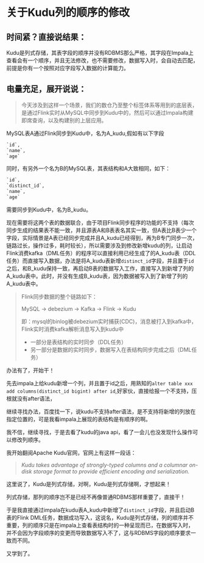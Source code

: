 # 关于Kudu列的顺序的修改

## 时间紧？直接说结果：

Kudu是列式存储，其表字段的顺序并没有RDBMS那么严格，其字段在Impala上查看会有一个顺序，并且无法修改，也不需要修改，数据写入时，会自动去匹配，前提是你有一个按照对应字段写入数据的计算能力。



## 电量充足，展开说说：

> 今天涉及到这样一个场景，我们的数仓乃至整个标签体系等用到的底层表，是通过Flink实时从MySQL中同步到Kudu中的，然后可以通过Impala构建即席查询，以及构建别的上层应用。

MySQL表A通过Flink同步到Kudu中，名为A_kudu,假如有以下字段

~~~sql
`id`,
`name`,
`age`
~~~

同时，有另外一个名为B的MySQL表，其表结构和A大致相同，如下：

~~~sql
`id`,
`distinct_id`,
`name`,
`age`
~~~

需要同步到Kudu中，名为B_kudu。

现在需要将这两个表的数据联合，由于项目Flink同步程序的功能的不支持（每次同步生成的结果表不能一致，并且源表A和B表表名其实一致，但A表比B表少一个字段，实际情景是A表已经同步完成并且A_kudu已经得到，再为B专门同步一次，链路过长，操作过多，耗时较长），所以需要涉及到修改新增kudu的列，让启动Flink消费kafka（DML任务）的程序可以直接利用已经生成了的A_kudu表（DDL任务）而直接写入数据，办法是将A_kudu表新增`distinct_id`字段，并且置于`id`之后，和B_kudu保持一致，再启动B表的数据写入工作，直接写入到新增了列的A_kudu表中。此时，并没有生成B_kudu表，因为数据被写入到了新增了列的A_kudu表中。

> Flink同步数据的整个链路如下：
>
> MySQL -> debezium -> Kafka -> Flink -> Kudu
>
> 即：mysql的binlog被debezium实时捕获(CDC)，消息被打入到kafka中，Flink实时消费kafka解析消息写入到kudu中
>
> - 一部分是表结构的实时同步（DDL任务）
> - 另一部分是数据的实时同步，数据写入在表结构同步完成之后（DML任务）



办法有了，开始干！

先去impala上给kudu新增一个列，并且置于id之后，用熟知的`alter table xxx add columns(distinct_id bigint) after id`,好家伙，直接给报一个不支持，压根就没有after语法，

继续寻找办法，百度找一下，说kudu不支持after语法，是不支持将新增的列放在指定位置的，可是我看impala上展现的表结构是有顺序的啊。

我不信，继续寻找，于是去看了kudu的java api，看了一会儿也没发现什么操作可以修改列顺序。

我开始翻阅Apache Kudu官网，官网上有这样一段话：

> *Kudu takes advantage of strongly-typed columns and a columnar on-disk storage format to provide efficient encoding and serialization.*

这里说了，Kudu是列式存储，对啊，Kudu是列式存储啊，才想起来！

列式存储，那列的顺序岂不是已经不再像普通RDBMS那样重要了，直接干！

于是我直接通过impala在kudu表A_kudu中新增了`distinct_id`字段，并且启动B表的Flink DML任务，数据成功写入，这说名，Kudu是列式存储，列的顺序并不重要，列的顺序只是在impala上查看表结构时的一种呈现而已，在数据写入时，并不会因为字段顺序的变更而导致数据写入不了，这与RDBMS字段的顺序要求一致而不同。



又学到了。

